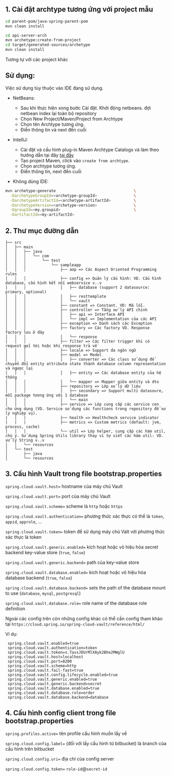 
## 1. Cài đặt archtype tương ứng với project mẫu

```bash
cd parent-pom/java-spring-parent-pom
mvn clean install
```

```bash
cd api-server-arch
mvn archetype:create-from-project
cd target/generated-sources/archetype
mvn clean install
```

Tương tự với các project khác

## Sử dụng:

Việc sử dụng tùy thuộc vào IDE đang sử dụng.

- NetBeans: 
	
	- Sau khi thực hiện xong bước Cài đặt. Khởi động netbeans. đợi netbean index lại toàn bộ repository
	- Chọn New Project/Maven/Project from Archtype
	- Chọn tên Archtype tương ứng. 
	- Điền thông tin và next đến cuối

- IntelliJ:

	- Cài đặt và cấu hình plug-in Maven Archtype Catalogs và làm theo hướng dẫn tại đây [tại đây](https://plugins.jetbrains.com/plugin/7965-maven-archetype-catalogs)
	- Tạo project Maven, click vào `create from archtype`.
	- Chọn archtype tương ứng.
	- Điền thông tin, next đến cuối

- Không dùng IDE:

```bash
mvn archetype:generate                                  \
  -DarchetypeGroupId=<archetype-groupId>                \
  -DarchetypeArtifactId=<archetype-artifactId>          \
  -DarchetypeVersion=<archetype-version>                \
  -DgroupId=<my.groupid>                                \
  -DartifactId=<my-artifactId>
```

## 2. Thư mục đường dẫn
```
├── src
│   ├── main
│   │   ├── java
│   │   │   └── com
│   │   │       └── test
│   │   │           └── sampleapp
│   │   │               ├── aop => Các Aspect Oriented Programming rules 
│   │   │               ├── config => Quản lý cấu hình: VD. Cấu hình database, cấu hình kết nối webservice v..v
│   │   │               │   ├── database (support 2 datasource: primary, optional)
│   │   │               │   ├── resttemplate
│   │   │               │   └── vault
│   │   │               ├── constant => Constant. VD: Mã lỗi.
│   │   │               ├── controller => Tầng xử lý API chính
│   │   │               │   ├── api => Interface API
│   │   │               │   └── impl => Implementation của các API
│   │   │               ├── exception => Danh sách các Exception
│   │   │               ├── factory => Các factory VD. Response factory lưu ở đây
│   │   │               │   └── response
│   │   │               ├── filter => Các filter trigger khi có request gửi tới hoặc khi response trả về
│   │   │               ├── locale => Support đa ngôn ngữ
│   │   │               ├── model => Model 
│   │   │               │   ├── converter => Các class sử dụng để chuyển đổi entity attribute state thành database column representation và ngược lại
│   │   │               │   ├── entity => Các database entity của hệ thống
│   │   │               │   └── mapper => Mapper giữa entity và dto
│   │   │               ├── repository => Lớp xử lý dữ liệu 
│   │   │               │   ├── secondary => Support multi datasoure, mỗi package tương ứng với 1 database
│   │   │               │   └── main
│   │   │               ├── service => Lớp cung cấp các service con cho ứng dụng (VD. Service sử dụng các functions trong repository để xử lý nghiệp vụ).
|   |   |               ├── health => Healthcheck service indicator
|   |   |               ├── metrics => Custom metrics (default: jvm, process, cache)
│   │   │               └── util => Lớp helper, cung cấp các hàm util, chú ý. Sử dụng Spring Utils library thay vì tự viết các hàm util: VD. xử lý String v..v 
│   │   └── resources
│   └── test
│       ├── java
│       └── resources
```

## 3. Cấu hình Vault trong file bootstrap.properties
`spring.cloud.vault.host=` hostname của máy chủ Vault

`spring.cloud.vault.port=` port của máy chủ Vault

`spring.cloud.vault.scheme=` scheme là `http` hoặc `https`

`spring.cloud.vault.authentication=` phương thức xác thực có thể là `token`, `appid`, `approle`, ...

`spring.cloud.vault.token=` token để sử dụng máy chủ Valt với phương thức xác thực là token

`spring.cloud.vault.generic.enabled=` kích hoạt hoặc vô hiệu hóa secret backend key-value store (`true`, `false`)

`spring.cloud.vault.generic.backend=` path của key-value store

`spring.cloud.vault.database.enabled=` kích hoạt hoặc vô hiệu hóa database backend (`true`, `false`)

`spring.cloud.vault.database.backend=` sets the path of the database mount to use (`database`, `mysql`, `postgresql`)

`spring.cloud.vault.database.role=` role name of the database role definition

Ngoài các config trên còn những config khác có thể cần config tham khảo tại `https://cloud.spring.io/spring-cloud-vault/reference/html/`

Ví dụ:
```
 spring.cloud.vault.enabled=true
 spring.cloud.vault.authentication=token
 spring.cloud.vault.token=s.TavsJDUrMlXAyk2Bhe2MWglU
 spring.cloud.vault.host=localhost
 spring.cloud.vault.port=8200
 spring.cloud.vault.scheme=http
 spring.cloud.vault.fail-fast=true
 spring.cloud.vault.config.lifecycle.enabled=true
 spring.cloud.vault.generic.enabled=true
 spring.cloud.vault.generic.backend=secret
 spring.cloud.vault.database.enabled=true
 spring.cloud.vault.database.role=order
 spring.cloud.vault.database.backend=database
```

## 4. Cấu hình config client trong file bootstrap.properties
`spring.profiles.active=` tên profile cấu hình muốn lấy về

`spring.cloud.config.label=` (đối với lấy cấu hình từ bitbucket) là branch của cấu hình trên bitbucket

`spring.cloud.config.uri=` địa chỉ của config server

`spring.cloud.config.token=` `role-id`@`secret-id`
